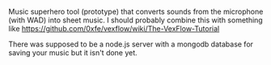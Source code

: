 Music superhero tool (prototype) that converts sounds from the microphone (with WAD) into sheet music. I should probably combine this with something like https://github.com/0xfe/vexflow/wiki/The-VexFlow-Tutorial

There was supposed to be a node.js server with a mongodb database for saving your music but it isn't done yet.
